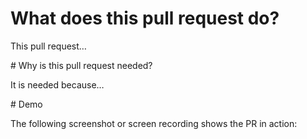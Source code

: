 # What does this pull request do?

This pull request…

# Why is this pull request needed?

It is needed because…

# Demo

The following screenshot or screen recording shows the PR in action:
